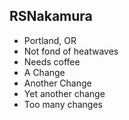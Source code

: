 ## RSNakamura

- Portland, OR
- Not fond of heatwaves
- Needs coffee
- A Change
- Another Change
- Yet another change
- Too many changes